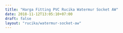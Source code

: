 ```yaml
---
title: "Harga Fitting PVC Rucika Watermur Socket AW"
date: 2018-11-12T13:05:10+07:00
draft: false
layout: "rucika/watermur-socket-aw"
---
```



